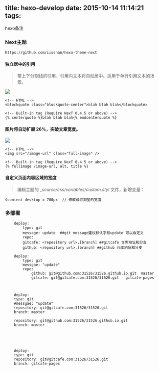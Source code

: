 title: hexo-develop
date: 2015-10-14 11:14:21
tags:
---

hexo备注

<!-- more -->

### Next主题

	https://github.com/iissnan/hexo-theme-next


#### 独立居中的引用

> 带上下分割线的引用，引用内文本将自动居中。适用于单行引用文本的场景。


![](http://iissnan.com/nexus/next/blockquote-center.png)

	<!-- HTML -->
	<blockquote class="blockquote-center">blah blah blah</blockquote>

	<!-- Built-in tag (Require NexT 0.4.5 or above) -->
	{% centerquote %}blah blah blah{% endcenterquote %}

#### 图片将自动扩展 26%，突破文章宽度。

![](http://iissnan.com/nexus/next/full-image.png)

	<!-- HTML -->
	<img src="/image-url" class="full-image" />

	<!-- Built-in tag (Require NexT 0.4.5 or above) -->
	{% fullimage /image-url, alt, title %}




#### 自定义页面内容区域的宽度

> 编辑主题的 __source/css/_variables/custom.styl__ 文件，新增变量：

	$content-desktop = 700px  // 修改成你期望的宽度



### 多部署

```
	deploy:
		type: git
		message: update  ##git message建议默认字段update 可以自定义
		repo:
		gitcafe: <repository url>,[branch] ##gitcafe 仓库地址和分支
		github: <repository url>,[branch] ##github 仓库地址和分支

	deploy:
		type: git
		messgae: "update"
		repo:
			github: git@github.com:31526/31526.github.io.git  master
			gitcafe: git@gitcafe.com:31526/31526.git   gitcafe-pages



	deploy:
	type: git
	#messgae: "update"
	repository: git@gitcafe.com:31526/31526.git
	branch: master

	repository: git@github.com:31526/31526.github.io.git
	branch: master





	deploy:
	type: git
	repository: git@gitcafe.com:31526/31526.git
	branch: gitcafe-pages


```

